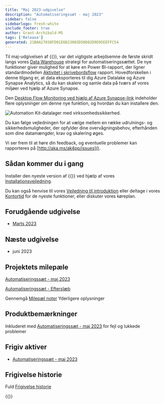 ```yaml
---
title: "Maj 2023-udgivelse"
description: "Automatiseringssæt - maj 2023"
sidebar: false
sidebarlogo: fresh-white
include_footer: true
author: Grant-Archibald-MS
tags: ['Release']
generated: 21BAA27038FD01E6D23003D50D02D9D95EEFFC54
---
```


Til maj-udgivelsen af {{<product-name>}}, var det vigtigste arbejdsemne de første skridt langs vores [Data Warehouse](https://learn.microsoft.com/azure/architecture/data-guide/relational-data/data-warehousing) strategi for automatiseringssættet. De nye funktioner giver mulighed for at køre en Power BI-rapport, der ligner standardmodellen [Aktivitet i skrivebordsflow](https://learn.microsoft.com/power-automate/desktop-flows/desktop-flow-activity) rapport. Hovedforskellen i denne tilgang er, at data eksporteres til dig Azure Datalake og Azure Synapse Analytics, så du kan skalere og samle data på tværs af vores miljøer ved hjælp af Azure Synapse.

Den [Desktop Flow Monitoring ved hjælp af Azure Synapse-link](https://github.com/microsoft/powercat-automation-kit/blob/main/AutomationKit_Flow_BYODL/readme.md) indeholder flere oplysninger om denne nye funktion, og hvordan du kan installere den.

![Automation Kit-datalager med virksomhedssikkerhed](https://user-images.githubusercontent.com/29349597/239506755-0a7ac4fb-091d-4ef1-93ec-cf4ef0e924da.png).

Du kan følge vejledningen for at vælge mellem en række udrulnings- og sikkerhedsmuligheder, der opfylder dine overvågningsbehov, efterhånden som dine datamængder, krav og skalering øges.

Vi ser frem til at høre din feedback, og eventuelle problemer kan rapporteres på [http://aka.ms/ak4pp/issues]().

## Sådan kommer du i gang

Installer den nyeste version af {{<product-name>}} ved hjælp af vores [Installationsvejledning](/da/get-started/install).

Du kan også henvise til vores [Vejledning til introduktion](/da/get-started) eller deltage i vores [Kontortid](/da/office-hours) for de nyeste funktioner, eller diskuter vores køreplan.

## Forudgående udgivelse

- [Marts 2023](/da/releases/april-2023)

## Næste udgivelse

- juni 2023

## Projektets milepæle

[Automatiseringssæt - maj 2023](https://github.com/orgs/microsoft/projects/486/views/12)

[Automatiseringssæt - Efterslæb](https://github.com/orgs/microsoft/projects/486/views/1)

Gennemgå [Milepæl noter](/da/releases/milestones) Yderligere oplysninger

## Produktbemærkninger

Inkluderet med [Automatiseringssæt - maj 2023](https://github.com/microsoft/powercat-automation-kit/releases/tag/AutomationKit-May2023) for fejl og lukkede problemer

## Frigiv aktiver

- [Automatiseringssæt - maj 2023](https://github.com/microsoft/powercat-automation-kit/releases/tag/AutomationKit-May2023)

## Frigivelse historie

Fuld [Frigivelse historie](/da/releases)

{{<questions name="/content/da/releases/may-2023.json" completed="Tak, fordi du gav feedback" showNavigationButtons="false" locale="da">}}
